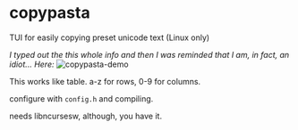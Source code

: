 # copypasta
TUI for easily copying preset unicode text (Linux only) 

*I typed out the this whole info and then I was reminded that I am, in fact, an idiot...*
*Here:*
![copypasta-demo](https://github.com/user-attachments/assets/8270143c-e2b1-41da-80c7-e566ad3081ac)

This works like table.  a-z for rows, 0-9 for columns.

configure with `config.h` and compiling.

needs libncursesw, although, you have it.

